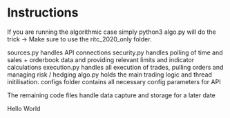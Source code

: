 # Instructions
If you are running the algorithmic case simply
python3 algo.py will do the trick -> Make sure to use the ritc_2020_only folder.

sources.py handles API connections
security.py handles polling of time and sales + orderbook data and providing relevant limits and indicator calculations
execution.py handles all execution of trades, pulling orders and managing risk / hedging
algo.py holds the main trading logic and thread initilisation.
configs folder contains all necessary config parameters for API

The remaining code files handle data capture and storage for a later date

Hello World
